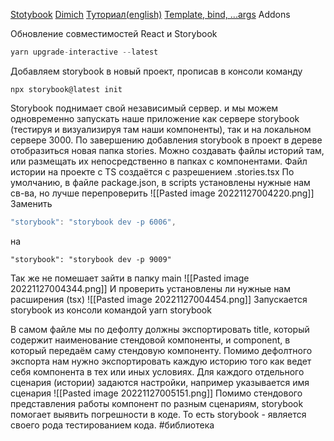 [Stotybook](https://storybook.js.org/docs/react/get-started/install)
[Dimich](https://www.youtube.com/watch?v=G0qxDMBGjhc&ab_channel=IT-KAMASUTRA)
[Туториал(english)](https://www.youtube.com/playlist?list=PLC3y8-rFHvwhC-j3x3t9la8-GQJGViDQk)
[Template, bind, ...args](https://youtu.be/B4pmJ2wtjuE)
Addons

Обновление совместимостей React и Storybook
```ts
yarn upgrade-interactive --latest
```

Добавляем storybook в новый проект, прописав в консоли команду
```tsx
npx storybook@latest init
```

Storybook поднимает свой независимый сервер. и мы можем одновременно запускать наше приложение как сервере storybook (тестируя и визуализируя там наши компоненты), так и на локальном сервере 3000.
По завершению добавления storybook в проект в дереве отобразиться новая папка stories. Можно создавать файлы историй там, или размещать их непосредственно в папках с компонентами.
Файл истории на проекте с TS создаётся с разрешением 
    .stories.tsx
По умолчанию, в файле package.json, в scripts установлены нужные нам св-ва, но лучше перепроверить
    ![[Pasted image 20221127004220.png]]
Заменить
```js
"storybook": "storybook dev -p 6006",
```
на
```tsx
"storybook": "storybook dev -p 9009"
```

Так же не помешает зайти в папку main
![[Pasted image 20221127004344.png]] 
И проверить установлены ли нужные нам расширения (tsx)
![[Pasted image 20221127004454.png]]
Запускается storybook из консоли командой
    yarn storybook
    
В самом файле мы по дефолту должны экспортировать title, который содержит наименование стендовой компоненты, и component, в который передаём саму стендовую компоненту.
Помимо дефолтного экспорта нам нужно экспортировать каждую историю того как ведет себя компонента в тех или иных условиях.
Для каждого отдельного сценария (истории) задаются настройки, например указывается имя сценария
![[Pasted image 20221127005151.png]]
Помимо стендового представления работы компонент по разным сценариям, storybook помогает выявить погрешности в коде. То есть storybook - является своего рода тестированием кода.
#библиотека
